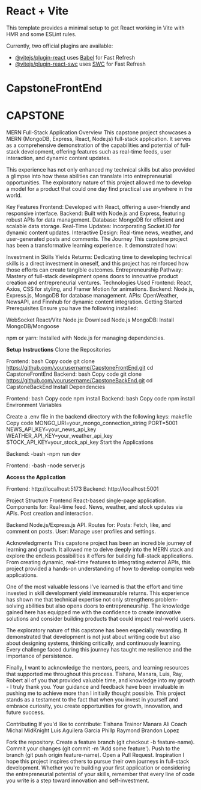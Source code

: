 # React + Vite

This template provides a minimal setup to get React working in Vite with HMR and some ESLint rules.

Currently, two official plugins are available:

- [@vitejs/plugin-react](https://github.com/vitejs/vite-plugin-react/blob/main/packages/plugin-react/README.md) uses [Babel](https://babeljs.io/) for Fast Refresh
- [@vitejs/plugin-react-swc](https://github.com/vitejs/vite-plugin-react-swc) uses [SWC](https://swc.rs/) for Fast Refresh
# CapstoneFrontEnd


# CAPSTONE
MERN Full-Stack Application
Overview
This capstone project showcases a MERN (MongoDB, Express, React, Node.js) full-stack application. It serves as a comprehensive demonstration of the capabilities and potential of full-stack development, offering features such as real-time feeds, user interaction, and dynamic content updates.

This experience has not only enhanced my technical skills but also provided a glimpse into how these abilities can translate into entrepreneurial opportunities. The exploratory nature of this project allowed me to develop a model for a product that could one day find practical use anywhere in the world.

Key Features
Frontend: Developed with React, offering a user-friendly and responsive interface.
Backend: Built with Node.js and Express, featuring robust APIs for data management.
Database: MongoDB for efficient and scalable data storage.
Real-Time Updates: Incorporating Socket.IO for dynamic content updates.
Interactive Design: Real-time news, weather, and user-generated posts and comments.
The Journey
This capstone project has been a transformative learning experience. It demonstrated how:

Investment in Skills Yields Returns:
Dedicating time to developing technical skills is a direct investment in oneself, and this project has reinforced how those efforts can create tangible outcomes.
Entrepreneurship Pathway:
Mastery of full-stack development opens doors to innovative product creation and entrepreneurial ventures.
Technologies Used
Frontend: React, Axios, CSS for styling, and Framer Motion for animations.
Backend: Node.js, Express.js, MongoDB for database management.
APIs: OpenWeather, NewsAPI, and Finnhub for dynamic content integration.
Getting Started
Prerequisites
Ensure you have the following installed:

WebSocket
React/Vite
Node.js: Download Node.js
MongoDB: Install MongoDB/Mongoose

npm or yarn: Installed with Node.js for managing dependencies.

**Setup Instructions**
Clone the Repositories

Frontend:
bash
Copy code
git clone https://github.com/yourusername/CapstoneFrontEnd.git
cd CapstoneFrontEnd
Backend:
bash
Copy code
git clone https://github.com/yourusername/CapstoneBackEnd.git
cd CapstoneBackEnd
Install Dependencies

Frontend:
bash
Copy code
npm install
Backend:
bash
Copy code
npm install
Environment Variables

Create a .env file in the backend directory with the following keys:
makefile
Copy code
MONGO_URI=your_mongo_connection_string
PORT=5001
NEWS_API_KEY=your_news_api_key
WEATHER_API_KEY=your_weather_api_key
STOCK_API_KEY=your_stock_api_key
Start the Applications

Backend:
-bash
-npm run dev

Frontend:
-bash
-node server.js

**Access the Application**

Frontend: http://localhost:5173
Backend: http://localhost:5001

Project Structure
Frontend
React-based single-page application.
Components for:
Real-time feed.
News, weather, and stock updates via APIs.
Post creation and interaction.

Backend
Node.js/Express.js API.
Routes for:
Posts: Fetch, like, and comment on posts.
User: Manage user profiles and settings.

Acknowledgments
This capstone project has been an incredible journey of learning and growth. It allowed me to delve deeply into the MERN stack and explore the endless possibilities it offers for building full-stack applications. From creating dynamic, real-time features to integrating external APIs, this project provided a hands-on understanding of how to develop complex web applications.

One of the most valuable lessons I’ve learned is that the effort and time invested in skill development yield immeasurable returns. This experience has shown me that technical expertise not only strengthens problem-solving abilities but also opens doors to entrepreneurship. The knowledge gained here has equipped me with the confidence to create innovative solutions and consider building products that could impact real-world users.

The exploratory nature of this capstone has been especially rewarding. It demonstrated that development is not just about writing code but also about designing systems, thinking critically, and continuously learning. Every challenge faced during this journey has taught me resilience and the importance of persistence.

Finally, I want to acknowledge the mentors, peers, and learning resources that supported me throughout this process.  Tishana, Manara, Luis, Ray, Robert all of you that provided valuable time, and knowledge into my growth - I truly thank you.  Your guidance and feedback have been invaluable in pushing me to achieve more than I initially thought possible. This project stands as a testament to the fact that when you invest in yourself and embrace curiosity, you create opportunities for growth, innovation, and future success.

Contributing
If you'd like to contribute:
Tishana Trainor
Manara Ali
Coach Michal MidKnight
Luis Aguilera Garcia
Phillp Raymond
Brandon Lopez

Fork the repository.
Create a feature branch (git checkout -b feature-name).
Commit your changes (git commit -m 'Add some feature').
Push to the branch (git push origin feature-name).
Open a Pull Request.
Inspiration
I hope this project inspires others to pursue their own journeys in full-stack development. Whether you're building your first application or considering the entrepreneurial potential of your skills, remember that every line of code you write is a step toward innovation and self-investment.

